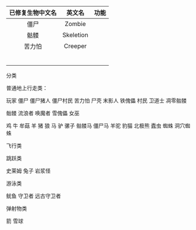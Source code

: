 | 已修复生物中文名 |  英文名   | 功能 |
| :--------------: | :-------: | :--: |
|       僵尸       |  Zombie   |      |
|       骷髅       | Skeletion |      |
|      苦力怕      |  Creeper  |      |
|                  |           |      |
|                  |           |      |
|                  |           |      |
|                  |           |      |
|                  |           |      |
|                  |           |      |



分类

普通地上行走类：

玩家 僵尸 僵尸猪人 僵尸村民  苦力怕 尸壳 末影人 铁傀儡  村民 卫道士 凋零骷髅

骷髅 流浪者 唤魔者 雪傀儡 女巫

鸡 牛 牟菇 羊 猪 狼 马 驴 骡子  骷髅马 僵尸马 羊驼 豹猫 北极熊  蠹虫  蜘蛛 洞穴蜘蛛









飞行类

跳跃类

史莱姆 兔子 岩浆怪

游泳类

鱿鱼 守卫者 远古守卫者

弹射物类

箭 雪球 

